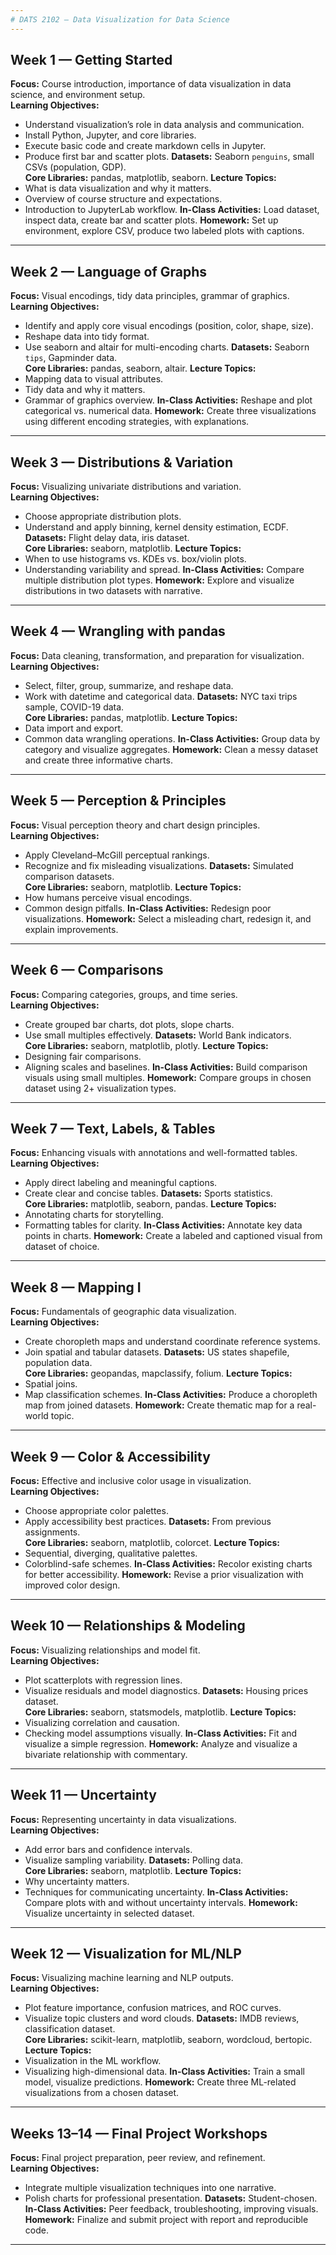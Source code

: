 ```yaml
---
# DATS 2102 — Data Visualization for Data Science
---
```


## Week 1 — Getting Started
**Focus:** Course introduction, importance of data visualization in data science, and environment setup.  
**Learning Objectives:**
- Understand visualization’s role in data analysis and communication.
- Install Python, Jupyter, and core libraries.
- Execute basic code and create markdown cells in Jupyter.
- Produce first bar and scatter plots.
**Datasets:** Seaborn `penguins`, small CSVs (population, GDP).  
**Core Libraries:** pandas, matplotlib, seaborn.
**Lecture Topics:**
- What is data visualization and why it matters.
- Overview of course structure and expectations.
- Introduction to JupyterLab workflow.
**In-Class Activities:** Load dataset, inspect data, create bar and scatter plots.
**Homework:** Set up environment, explore CSV, produce two labeled plots with captions.

---

## Week 2 — Language of Graphs
**Focus:** Visual encodings, tidy data principles, grammar of graphics.  
**Learning Objectives:**
- Identify and apply core visual encodings (position, color, shape, size).
- Reshape data into tidy format.
- Use seaborn and altair for multi-encoding charts.
**Datasets:** Seaborn `tips`, Gapminder data.  
**Core Libraries:** pandas, seaborn, altair.
**Lecture Topics:**
- Mapping data to visual attributes.
- Tidy data and why it matters.
- Grammar of graphics overview.
**In-Class Activities:** Reshape and plot categorical vs. numerical data.
**Homework:** Create three visualizations using different encoding strategies, with explanations.

---

## Week 3 — Distributions & Variation
**Focus:** Visualizing univariate distributions and variation.  
**Learning Objectives:**
- Choose appropriate distribution plots.
- Understand and apply binning, kernel density estimation, ECDF.
**Datasets:** Flight delay data, iris dataset.  
**Core Libraries:** seaborn, matplotlib.
**Lecture Topics:**
- When to use histograms vs. KDEs vs. box/violin plots.
- Understanding variability and spread.
**In-Class Activities:** Compare multiple distribution plot types.
**Homework:** Explore and visualize distributions in two datasets with narrative.

---

## Week 4 — Wrangling with pandas
**Focus:** Data cleaning, transformation, and preparation for visualization.  
**Learning Objectives:**
- Select, filter, group, summarize, and reshape data.
- Work with datetime and categorical data.
**Datasets:** NYC taxi trips sample, COVID-19 data.  
**Core Libraries:** pandas, matplotlib.
**Lecture Topics:**
- Data import and export.
- Common data wrangling operations.
**In-Class Activities:** Group data by category and visualize aggregates.
**Homework:** Clean a messy dataset and create three informative charts.

---

## Week 5 — Perception & Principles
**Focus:** Visual perception theory and chart design principles.  
**Learning Objectives:**
- Apply Cleveland–McGill perceptual rankings.
- Recognize and fix misleading visualizations.
**Datasets:** Simulated comparison datasets.  
**Core Libraries:** seaborn, matplotlib.
**Lecture Topics:**
- How humans perceive visual encodings.
- Common design pitfalls.
**In-Class Activities:** Redesign poor visualizations.
**Homework:** Select a misleading chart, redesign it, and explain improvements.

---

## Week 6 — Comparisons
**Focus:** Comparing categories, groups, and time series.  
**Learning Objectives:**
- Create grouped bar charts, dot plots, slope charts.
- Use small multiples effectively.
**Datasets:** World Bank indicators.  
**Core Libraries:** seaborn, matplotlib, plotly.
**Lecture Topics:**
- Designing fair comparisons.
- Aligning scales and baselines.
**In-Class Activities:** Build comparison visuals using small multiples.
**Homework:** Compare groups in chosen dataset using 2+ visualization types.

---

## Week 7 — Text, Labels, & Tables
**Focus:** Enhancing visuals with annotations and well-formatted tables.  
**Learning Objectives:**
- Apply direct labeling and meaningful captions.
- Create clear and concise tables.
**Datasets:** Sports statistics.  
**Core Libraries:** matplotlib, seaborn, pandas.
**Lecture Topics:**
- Annotating charts for storytelling.
- Formatting tables for clarity.
**In-Class Activities:** Annotate key data points in charts.
**Homework:** Create a labeled and captioned visual from dataset of choice.

---

## Week 8 — Mapping I
**Focus:** Fundamentals of geographic data visualization.  
**Learning Objectives:**
- Create choropleth maps and understand coordinate reference systems.
- Join spatial and tabular datasets.
**Datasets:** US states shapefile, population data.  
**Core Libraries:** geopandas, mapclassify, folium.
**Lecture Topics:**
- Spatial joins.
- Map classification schemes.
**In-Class Activities:** Produce a choropleth map from joined datasets.
**Homework:** Create thematic map for a real-world topic.

---

## Week 9 — Color & Accessibility
**Focus:** Effective and inclusive color usage in visualization.  
**Learning Objectives:**
- Choose appropriate color palettes.
- Apply accessibility best practices.
**Datasets:** From previous assignments.  
**Core Libraries:** seaborn, matplotlib, colorcet.
**Lecture Topics:**
- Sequential, diverging, qualitative palettes.
- Colorblind-safe schemes.
**In-Class Activities:** Recolor existing charts for better accessibility.
**Homework:** Revise a prior visualization with improved color design.

---

## Week 10 — Relationships & Modeling
**Focus:** Visualizing relationships and model fit.  
**Learning Objectives:**
- Plot scatterplots with regression lines.
- Visualize residuals and model diagnostics.
**Datasets:** Housing prices dataset.  
**Core Libraries:** seaborn, statsmodels, matplotlib.
**Lecture Topics:**
- Visualizing correlation and causation.
- Checking model assumptions visually.
**In-Class Activities:** Fit and visualize a simple regression.
**Homework:** Analyze and visualize a bivariate relationship with commentary.

---

## Week 11 — Uncertainty
**Focus:** Representing uncertainty in data visualizations.  
**Learning Objectives:**
- Add error bars and confidence intervals.
- Visualize sampling variability.
**Datasets:** Polling data.  
**Core Libraries:** seaborn, matplotlib.
**Lecture Topics:**
- Why uncertainty matters.
- Techniques for communicating uncertainty.
**In-Class Activities:** Compare plots with and without uncertainty intervals.
**Homework:** Visualize uncertainty in selected dataset.

---

## Week 12 — Visualization for ML/NLP
**Focus:** Visualizing machine learning and NLP outputs.  
**Learning Objectives:**
- Plot feature importance, confusion matrices, and ROC curves.
- Visualize topic clusters and word clouds.
**Datasets:** IMDB reviews, classification dataset.  
**Core Libraries:** scikit-learn, matplotlib, seaborn, wordcloud, bertopic.
**Lecture Topics:**
- Visualization in the ML workflow.
- Visualizing high-dimensional data.
**In-Class Activities:** Train a small model, visualize predictions.
**Homework:** Create three ML-related visualizations from a chosen dataset.

---

## Weeks 13–14 — Final Project Workshops
**Focus:** Final project preparation, peer review, and refinement.  
**Learning Objectives:**
- Integrate multiple visualization techniques into one narrative.
- Polish charts for professional presentation.
**Datasets:** Student-chosen.
**In-Class Activities:** Peer feedback, troubleshooting, improving visuals.
**Homework:** Finalize and submit project with report and reproducible code.

---

